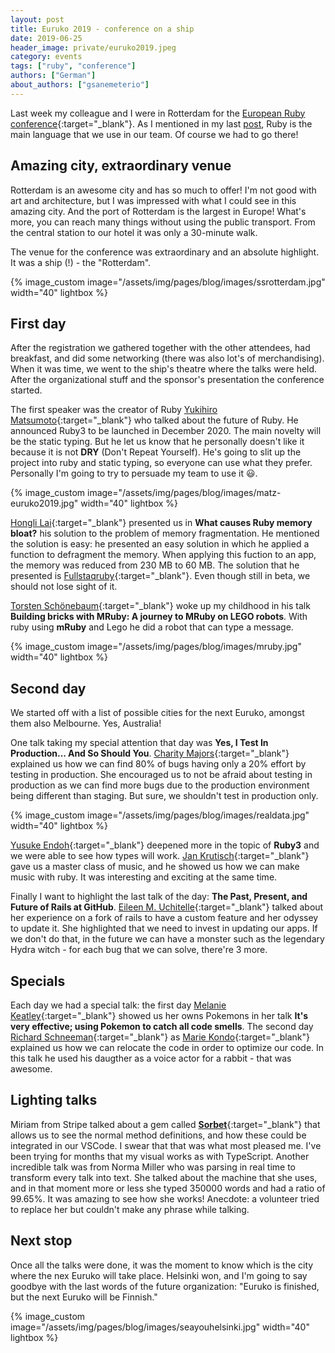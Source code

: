 ```yaml
---
layout: post
title: Euruko 2019 - conference on a ship
date: 2019-06-25
header_image: private/euruko2019.jpeg
category: events
tags: ["ruby", "conference"]
authors: ["German"]
about_authors: ["gsanemeterio"]
---
```


Last week my colleague and I were in Rotterdam for the [European Ruby conference](https://euruko2019.org/){:target="_blank"}.
As I mentioned in my last [post](/blog/tech-stories/how-i-became-fond-of-ruby-on-rails-as-a-javascript-developer/), Ruby is the main language that we use in our team.
Of course we had to go there!

## Amazing city, extraordinary venue

Rotterdam is an awesome city and has so much to offer!
I'm not good with art and architecture, but I was impressed with what I could see in this amazing city.
And the port of Rotterdam is the largest in Europe!
What's more, you can reach many things without using the public transport.
From the central station to our hotel it was only a 30-minute walk.

The venue for the conference was extraordinary and an absolute highlight.
It was a ship (!) - the "Rotterdam".

{% image_custom image="/assets/img/pages/blog/images/ssrotterdam.jpg" width="40" lightbox %}

## First day

After the registration we gathered together with the other attendees, had breakfast, and did some networking (there was also lot's of merchandising).
When it was time, we went to the ship's theatre where the talks were held.
After the organizational stuff and the sponsor's presentation the conference started.

The first speaker was the creator of Ruby [Yukihiro Matsumoto](https://github.com/matz){:target="_blank"} who talked about the future of Ruby.
He announced Ruby3 to be launched in December 2020.
The main novelty will be the static typing.
But he let us know that he personally doesn't like it because it is not **DRY** (Don't Repeat Yourself).
He's going to slit up the project into ruby and static typing, so everyone can use what they prefer.
Personally I'm going to try to persuade my team to use it 😃.

{% image_custom image="/assets/img/pages/blog/images/matz-euruko2019.jpg" width="40" lightbox %}

[Hongli Lai](https://twitter.com/honglilai){:target="_blank"} presented us in **What causes Ruby memory bloat?** his solution to the problem of memory fragmentation.
He mentioned the solution is easy: he presented an easy solution in which he applied a function to defragment the memory.
When applying this fuction to an app, the memory was reduced from 230 MB to 60 MB.
The solution that he presented is [Fullstaqruby](https://fullstaqruby.org){:target="_blank"}.
Even though still in beta, we should not lose sight of it.

[Torsten Schönebaum](https://twitter.com/radlepunktde){:target="_blank"} woke up my childhood in his talk **Building bricks with MRuby: A journey to MRuby on LEGO robots**.
With ruby using **mRuby** and Lego he did a robot that can type a message.

{% image_custom image="/assets/img/pages/blog/images/mruby.jpg" width="40" lightbox %}

## Second day

We started off with a list of possible cities for the next Euruko, amongst them also Melbourne.
Yes, Australia!

One talk taking my special attention that day was **Yes, I Test In Production... And So Should You**.
[Charity Majors](https://twitter.com/mipsytipsy){:target="_blank"} explained us how we can find 80% of bugs having only a 20% effort by testing in production.
She encouraged us to not be afraid about testing in production as we can find more bugs due to the production environment being different than staging.
But sure, we shouldn't test in production only.

{% image_custom image="/assets/img/pages/blog/images/realdata.jpg" width="40" lightbox %}

[Yusuke Endoh](https://twitter.com/mametter){:target="_blank"} deepened more in the topic of **Ruby3** and we were able to see how types will work.
[Jan Krutisch](https://twitter.com/halfbyte){:target="_blank"} gave us a master class of music, and he showed us how we can make music with ruby.
It was interesting and exciting at the same time.

Finally I want to highlight the last talk of the day: **The Past, Present, and Future of Rails at GitHub**.
[Eileen M. Uchitelle](https://twitter.com/eileencodes){:target="_blank"} talked about her experience on a fork of rails to have a custom feature and her odyssey to update it.
She highlighted that we need to invest in updating our apps.
If we don't do that, in the future we can have a monster such as the legendary Hydra witch - for each bug that we can solve, there're 3 more.

## Specials

Each day we had a special talk: the first day [Melanie Keatley](https://twitter.com/Keatley){:target="_blank"} showed us her owns Pokemons in her talk **It's very effective; using Pokemon to catch all code smells**.
The second day [Richard Schneeman](https://twitter.com/schneems){:target="_blank"} as [Marie Kondo](https://twitter.com/mariekondo){:target="_blank"} explained us how we can relocate the code in order to optimize our code.
In this talk he used his daugther as a voice actor for a rabbit - that was awesome.

## Lighting talks

Miriam from Stripe talked about a gem called [**Sorbet**](https://sorbet.org/){:target="_blank"} that allows us to see the normal method definitions, and how these could be integrated in our VSCode.
I swear that that was what most pleased me.
I've been trying for months that my visual works as with TypeScript.
Another incredible talk was from Norma Miller who was parsing in real time to transform every talk into text.
She talked about the machine that she uses, and in that moment more or less she typed 350000 words and had a ratio of 99.65%.
It was amazing to see how she works!
Anecdote: a volunteer tried to replace her but couldn't make any phrase while talking.

## Next stop

Once all the talks were done, it was the moment to know which is the city where the nex Euruko will take place.
Helsinki won, and I'm going to say goodbye with the last words of the future organization: "Euruko is finished, but the next Euruko will be Finnish."

{% image_custom image="/assets/img/pages/blog/images/seayouhelsinki.jpg" width="40" lightbox %}
